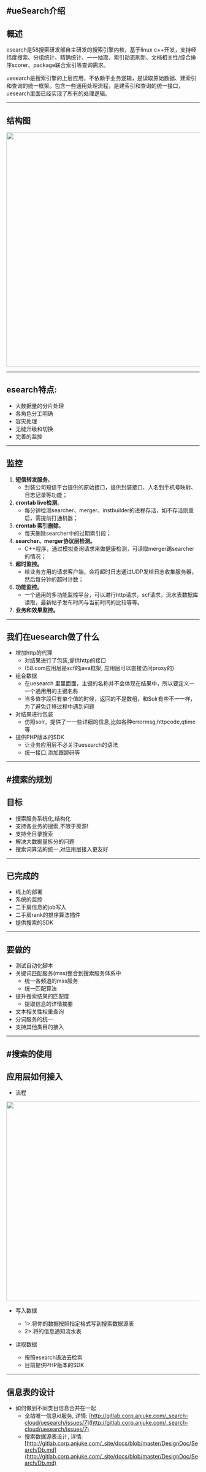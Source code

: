 #ueSearch介绍
----

##  概述

  esearch是58搜索研发部自主研发的搜索引擎内核，基于linux c++开发，支持经纬度搜索、分组统计、精确统计、一一抽取、索引动态刷新、文档相关性/综合排序scorer、package联合索引等查询需求。
    uesearch是搜索引擎的上层应用，不依赖于业务逻辑，是读取原始数据、建索引和查询的统一框架。包含一些通用处理流程，是建索引和查询的统一接口，uesearch里面已经实现了所有的处理逻辑。


----

 
 
 
## 结构图
<img src="http://gitlab.corp.anjuke.com/_site/docs/raw/master/DesignDoc/Search/Images/flow1.png" width="610"/>
  


----



##  esearch特点:

* 大数据量的分片处理
* 各角色分工明确
* 容灾处理
* 无缝升级和切换
* 完善的监控



----



## 监控

1. **短信转发服务**。
   * 封装公司短信平台提供的原始接口，提供封装接口、人名到手机号映射、日志记录等功能；2. **crontab live检测**。
   * 每分钟检测searcher、merger、instbuilder的进程存活，如不存活则重启，需提前打通机器；3. **crontab 索引删除**。
   * 每天删除searcher中的过期索引段；4. **searcher、merger协议层检测。**
   * C++程序，通过模拟查询请求来做健康检测，可读取merger踢searcher的情况；5. **超时监控。**
   * 给业务方用的请求客户端，会将超时日志通过UDP发给日志收集服务器，然后每分钟的超时计数；6. **功能监控。**
   * 一个通用的多功能监控平台，可以进行http请求，scf请求，流水表数据库读取，最新帖子发布时间与当前时间的比较等等。7. **业务和效果监控。**
----
 
 
 
## 我们在uesearch做了什么

   * 增加http的代理
       * 对结果进行了包装,提供http的接口
       * (58.com应用层是scf的java框架, 应用层可以直接访问proxy的) 
   * 组合数据
       * 在uesearch⾥里⾯面，主键的名称并不会体现在结果中，所以要定义⼀一个通⽤用的主键名称 
		* 当多值字段只有单个值的时候，返回的不是数组，和Solr有些不⼀一样，为了避免迁移过程中遇到问题
   * 对结果进行包装
       * 仿照solr，提供了⼀一些详细的信息,比如各种errormsg,httpcode,qtime等  
   * 提供PHP版本的SDK
       * 让业务应用层不必关注uesearch的语法
       * 统一接口,添加跟踪码等



----
 
 
 
 
#搜索的规划
----


## 目标

* 搜索服务系统化,结构化
* 支持各业务的搜索,不限于房源!
* 支持全目录搜索
* 解决大数据量拆分的问题
* 搜索词算法的统一,对应用层接入更友好



----
 
 
 
 

## 已完成的

* 线上的部署
* 系统的监控
* 二手房信息的job写入
* 二手房rank的排序算法插件
* 提供搜索的SDK



----
 
 
 
 

## 要做的
* 测试自动化脚本
* 关键词匹配服务(mss)整合到搜索服务体系中
    * 统一各频道的mss服务
    * 统一匹配算法 
* 提升搜索结果的匹配度
    * 提取信息的详情摘要
* 文本相关性权重查询
* 分词服务的统一
* 支持其他类目的接入



----
 
 
 
  
#搜索的使用
----
 
        
##  应用层如何接入

* 流程
<img src="http://gitlab.corp.anjuke.com/_site/docs/raw/master/DesignDoc/Search/Images/flow2.png" width="520"/>

* 写入数据

   * 1>.将你的数据按照指定格式写到搜索数据源表
   * 2>.将的信息通知流水表

      
* 读取数据
   * 按照esearch语法去检索
   * 目前提供PHP版本的SDK 
 


----
 
 
       
##  信息表的设计
  * 如何做到不同类目信息合并在一起
      * 全站唯一信息id服务, 详情: [http://gitlab.corp.anjuke.com/_search-cloud/uesearch/issues/7](http://gitlab.corp.anjuke.com/_search-cloud/uesearch/issues/7)
      * 搜索数据源表设计, 详情: 
        [http://gitlab.corp.anjuke.com/_site/docs/blob/master/DesignDoc/Search/Db.md](http://gitlab.corp.anjuke.com/_site/docs/blob/master/DesignDoc/Search/Db.md)
      
      
      
      
      
      
      
      
      
       